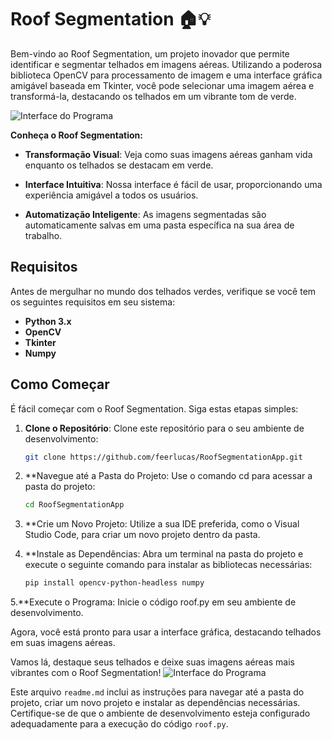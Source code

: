 # Roof Segmentation 🏠💡

Bem-vindo ao Roof Segmentation, um projeto inovador que permite identificar e segmentar telhados em imagens aéreas. Utilizando a poderosa biblioteca OpenCV para processamento de imagem e uma interface gráfica amigável baseada em Tkinter, você pode selecionar uma imagem aérea e transformá-la, destacando os telhados em um vibrante tom de verde.

![Interface do Programa](https://github.com/feerlucas/RoofSegmentationApp/assets/44868875/ffd5bd8c-4a20-4dc4-a208-6983bfaee78b)

**Conheça o Roof Segmentation:**

- **Transformação Visual**: Veja como suas imagens aéreas ganham vida enquanto os telhados se destacam em verde.

- **Interface Intuitiva**: Nossa interface é fácil de usar, proporcionando uma experiência amigável a todos os usuários.

- **Automatização Inteligente**: As imagens segmentadas são automaticamente salvas em uma pasta específica na sua área de trabalho.

## Requisitos

Antes de mergulhar no mundo dos telhados verdes, verifique se você tem os seguintes requisitos em seu sistema:

- **Python 3.x**
- **OpenCV**
- **Tkinter**
- **Numpy**

## Como Começar

É fácil começar com o Roof Segmentation. Siga estas etapas simples:

1. **Clone o Repositório**: Clone este repositório para o seu ambiente de desenvolvimento:

   ```bash
   git clone https://github.com/feerlucas/RoofSegmentationApp.git

2. **Navegue até a Pasta do Projeto:
Use o comando cd para acessar a pasta do projeto:

   ```bash
   cd RoofSegmentationApp

3. **Crie um Novo Projeto:
Utilize a sua IDE preferida, como o Visual Studio Code, para criar um novo projeto dentro da pasta.

4. **Instale as Dependências:
Abra um terminal na pasta do projeto e execute o seguinte comando para instalar as bibliotecas necessárias:

   ```bash
   pip install opencv-python-headless numpy

 5.**Execute o Programa:
Inicie o código roof.py em seu ambiente de desenvolvimento.

Agora, você está pronto para usar a interface gráfica, destacando telhados em suas imagens aéreas.

Vamos lá, destaque seus telhados e deixe suas imagens aéreas mais vibrantes com o Roof Segmentation!
![Interface do Programa](https://media.giphy.com/media/3oriO0OEd9QbLYvArS/giphy.gif)


Este arquivo `readme.md` inclui as instruções para navegar até a pasta do projeto, criar um novo projeto e instalar as dependências necessárias. Certifique-se de que o ambiente de desenvolvimento esteja configurado adequadamente para a execução do código `roof.py`.


